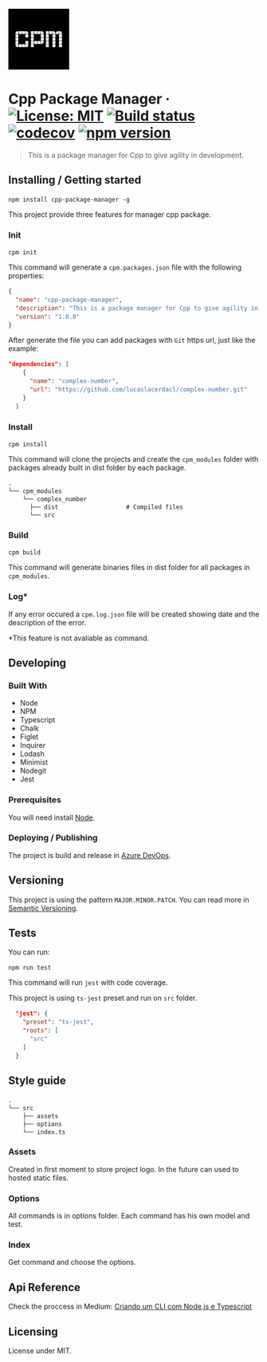 ![Logo of the project](./src/assets/images/logo.jpeg)

# Cpp Package Manager &middot; [![License: MIT](https://img.shields.io/badge/License-MIT-yellow.svg)](https://opensource.org/licenses/MIT) [![Build status](https://dev.azure.com/lucaslacerdacl/cpp-package-manager/_apis/build/status/cpp-package-manager)](https://dev.azure.com/lucaslacerdacl/cpp-package-manager/_build/latest?definitionId=-1) [![codecov](https://codecov.io/gh/lucaslacerdacl/cpp-package-manager/branch/master/graph/badge.svg?token=UVMzsNr6HU)](https://codecov.io/gh/lucaslacerdacl/cpp-package-manager) [![npm version](https://badge.fury.io/js/cpp-package-manager.svg)](https://badge.fury.io/js/cpp-package-manager)
> This is a package manager for Cpp to give agility in development.

## Installing / Getting started

```shell
npm install cpp-package-manager -g
```

This project provide three features for manager cpp package.

### Init

```shell
cpm init
```

This command will generate a ```cpm.packages.json``` file with the following properties:

```json
{
  "name": "cpp-package-manager",
  "description": "This is a package manager for Cpp to give agility in development.",
  "version": "1.0.0"
}
```

After generate the file you can add packages with ```Git``` https url, just like the example:
```json
"dependencies": [
    {
      "name": "complex-number",
      "url": "https://github.com/lucaslacerdacl/complex-number.git"
    }
  ]
```

### Install

```shell
cpm install
```

This command will clone the projects and create the ```cpm_modules``` folder with packages already built in dist folder by each package.

    .
    └── cpm_modules
        └── complex_number
          ├── dist                   # Compiled files
          └── src

### Build

```shell
cpm build
```

This command will generate binaries files in dist folder for all packages in ```cpm_modules```.

### Log*

If any error occured a ```cpm.log.json``` file will be created showing date and the description of the error.

*This feature is not avaliable as command.

## Developing

### Built With
* Node
* NPM
* Typescript
* Chalk
* Figlet
* Inquirer
* Lodash
* Minimist
* Nodegit
* Jest

### Prerequisites
You will need install [Node](https://nodejs.org).


### Deploying / Publishing
The project is build and release in  [Azure DevOps](https://dev.azure.com/lucaslacerdacl/cpp-package-manager).

## Versioning

This project is using the pattern ```MAJOR.MINOR.PATCH```. You can read more in [Semantic Versioning](http://semver.org/).


## Tests

You can run:

```shell
npm run test
```
This command will run ```jest``` with code coverage.

This project is using ```ts-jest``` preset and run on ```src``` folder.

```json
  "jest": {
    "preset": "ts-jest",
    "roots": [
      "src"
    ]
  }
```


## Style guide
    .
    └── src
        ├── assets
        ├── options
        └── index.ts

### Assets
Created in first moment to store project logo. In the future can used to hosted static files.

### Options
All commands is in options folder. Each command has his own model and test.

### Index
Get command and choose the options.

## Api Reference
Check the proccess in Medium:
[Criando um CLI com Node.js e Typescript](http://semver.org/)

## Licensing

License under MIT.